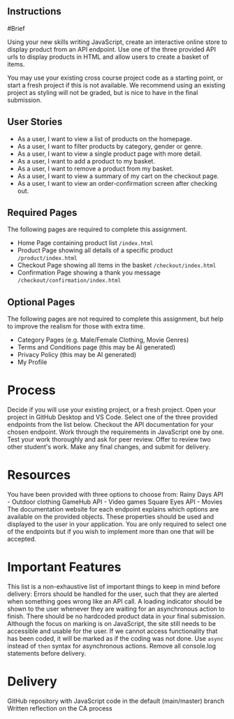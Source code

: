 ## Instructions

#Brief

Using your new skills writing JavaScript, create an interactive online store to display product from an API endpoint. Use one of the three provided API urls to display products in HTML and allow users to create a basket of items.

You may use your existing cross course project code as a starting point, or start a fresh project if this is not available. We recommend using an existing project as styling will not be graded, but is nice to have in the final submission.

## User Stories
- As a user, I want to view a list of products on the homepage.
- As a user, I want to filter products by category, gender or genre.
- As a user, I want to view a single product page with more detail.
- As a user, I want to add a product to my basket.
- As a user, I want to remove a product from my basket.
- As a user, I want to view a summary of my cart on the checkout page.
- As a user, I want to view an order-confirmation screen after checking out.

## Required Pages
The following pages are required to complete this assignment.

- Home Page containing product list `/index.html`
- Product Page showing all details of a specific product `/product/index.html`
- Checkout Page showing all items in the basket `/checkout/index.html`
- Confirmation Page showing a thank you message `/checkout/confirmation/index.html`

## Optional Pages
The following pages are not required to complete this assignment, but help to improve the realism for those with extra time.

- Category Pages (e.g. Male/Female Clothing, Movie Genres)
- Terms and Conditions page (this may be AI generated)
- Privacy Policy (this may be AI generated)
- My Profile

# Process
Decide if you will use your existing project, or a fresh project.
Open your project in GitHub Desktop and VS Code.
Select one of the three provided endpoints from the list below.
Checkout the API documentation for your chosen endpoint.
Work through the requirements in JavaScript one by one.
Test your work thoroughly and ask for peer review.
Offer to review two other student's work.
Make any final changes, and submit for delivery.

# Resources
You have been provided with three options to choose from:
Rainy Days API - Outdoor clothing
GameHub API - Video games
Square Eyes API - Movies
The documentation website for each endpoint explains which options are available on the provided objects. These properties should be used and displayed to the user in your application. You are only required to select one of the endpoints but if you wish to implement more than one that will be accepted.

# Important Features
This list is a non-exhaustive list of important things to keep in mind before delivery:
Errors should be handled for the user, such that they are alerted when something goes wrong like an API call.
A loading indicator should be shown to the user whenever they are waiting for an asynchronous action to finish.
There should be no hardcoded product data in your final submission.
Although the focus on marking is on JavaScript, the site still needs to be accessible and usable for the user. If we cannot access functionality that has been coded, it will be marked as if the coding was not done.
Use `async` instead of `then` syntax for asynchronous actions.
Remove all console.log statements before delivery.

# Delivery
GitHub repository with JavaScript code in the default (main/master) branch
Written reflection on the CA process
